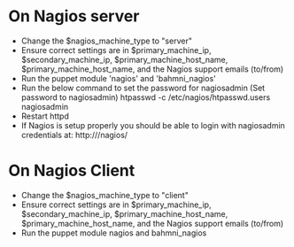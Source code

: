 On Nagios server
=================
 * Change the $nagios_machine_type to "server"
 * Ensure correct settings are in $primary_machine_ip, $secondary_machine_ip, $primary_machine_host_name, $primary_machine_host_name, 
   and the Nagios support emails (to/from)
 * Run the puppet module 'nagios' and 'bahmni_nagios'
 * Run the below command to set the password for nagiosadmin (Set password to nagiosadmin)
 	 htpasswd -c /etc/nagios/htpasswd.users nagiosadmin
 * Restart httpd
 * If Nagios is setup properly you should be able to login with nagiosadmin credentials at:
   	 http://<Machine IP>/nagios/

 On Nagios Client
 ================
 * Change the $nagios_machine_type to "client"
 * Ensure correct settings are in $primary_machine_ip, $secondary_machine_ip, $primary_machine_host_name, $primary_machine_host_name, 
   and the Nagios support emails (to/from)
 * Run the puppet module nagios and bahmni_nagios